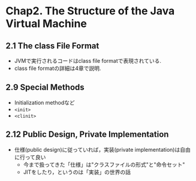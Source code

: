 # Chap2. The Structure of the Java Virtual Machine

## 2.1 The class File Format
* JVMで実行されるコードはclass file formatで表現されている.
* class file formatの詳細は4章で説明.

## 2.9 Special Methods
* Initialization methodなど
* `<init>`
* `<clinit>`

## 2.12 Public Design, Private Implementation
* 仕様(public design)に従っていれば，実装(private implementation)は自由に行って良い
  - 今まで扱ってきた「仕様」は"クラスファイルの形式"と"命令セット"
  - JITをしたり，というのは「実装」の世界の話
